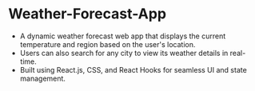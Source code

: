 # Weather-Forecast-App
* A dynamic weather forecast web app that displays the current temperature and region based on the user's location.
* Users can also search for any city to view its weather details in real-time.
* Built using React.js, CSS, and React Hooks for seamless UI and state management.
